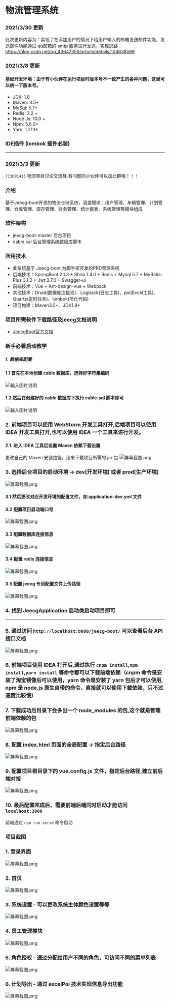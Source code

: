 # 物流管理系统
### 2021/3/30 更新
此次更新内容为：实现了在添加用户的情况下给用户输入的邮箱发送邮件功能，发送邮件功能通过 qq邮箱的 smtp 服务进行发送，实现思路：https://blog.csdn.net/qq_43647359/article/details/104638599

### 2021/3/8 更新
#### 基础开发环境：由于有小伙伴在运行项目时版本号不一致产生的各种问题，这里可以统一下版本号。
- JDK: 1.8
- Maven: 3.5+
- MySql: 5.7+
- Redis: 3.2 +
- Node Js: 10.0 +
- Npm: 5.6.0+
- Yarn: 1.21.1+
### IDE插件 (lombok 插件必装)
<hr/>

### 2021/3/3 更新
`713091413` 物流项目讨论交流群,有问题的小伙伴可以加此群哦！！！

### 介绍
基于Jeecg-boot开发的物流仓储系统，涵盖模块：用户管理、车辆管理、计划管理、仓库管理、库存管理、财务管理、统计报表、系统管理等模块组成

### 软件架构
- jeecg-boot-master 后台项目
- cable.sql 后台管理系统数据库脚本

### 所用技术
- 此系统基于 Jeecg-boot 为脚手架开发的PRD管理系统
- 后端技术：SpringBoot 2.1.3 + Shiro 1.4.0 + Redis + Mysql 5.7 + MyBatis-Plus 3.1.2 + Jwt 3.7.0 + Swagger-ui
- 前端技术：Vue + Ant-design-vue + Webpack
- 其他技术：Druid(数据库连接池)、Logback(日志工具)、poi(Excel工具)、Quartz(定时任务)、lombok(简化代码)
- 项目构建：Maven3.5+、JDK1.8+

### 项目所需软件下载路径及jeecg文档说明
- [JeecgBoot官方文档](http://jeecg-boot.mydoc.io/)

### 新手必看启动教学
##### 1. 数据库配置
#### 1.1 首先在本地创建 cable 数据库，选择好字符集编码
![输入图片说明](https://images.gitee.com/uploads/images/2020/1123/134217_192e4886_5459645.jpeg "1606109571(1).jpg")
#### 1.2 然后在创建好的 cable 数据库下执行 cable.sql 脚本即可
![输入图片说明](https://images.gitee.com/uploads/images/2020/1123/134333_0de565fa_5459645.jpeg "1606109947(1).jpg")
### 2. 前端项目可以使用 WebStorm 开发工具打开,后端项目可以使用 IDEA 开发工具打开,也可以使用 IDEA 一个工具来进行开发。
#### 2.1. 进入 IDEA 工具后设置 Maven 依赖下载设置
更改自己的 Maven 安装路径，用来下载项目所需的 jar 包
![](https://images.gitee.com/uploads/images/2021/0314/191715_99d8e0a2_5459645.png "屏幕截图.png")
### 3. 选择后台项目的启动环境 -> dev[开发环境] 或者 prod[生产环境]
![](https://images.gitee.com/uploads/images/2021/0314/191434_349c2297_5459645.png "屏幕截图.png")
#### 3.1 然后更改对应开发环境的配置文件，如 application-dev.yml 文件
#### 3.2 配置项目启动端口号
![](https://images.gitee.com/uploads/images/2021/0314/191506_e32cd887_5459645.png "屏幕截图.png")
#### 3.3 配置数据库连接信息
![](https://images.gitee.com/uploads/images/2021/0314/191350_24bad6c3_5459645.png "屏幕截图.png")
#### 3.4 配置 redis 连接信息
![](https://images.gitee.com/uploads/images/2021/0314/191546_fee76fd1_5459645.png "屏幕截图.png")
#### 3.5 配置 jeecg 专用配置文件上传路径
![](https://images.gitee.com/uploads/images/2021/0314/191624_e804f2fe_5459645.png "屏幕截图.png")
### 4. 找到 JeecgApplication 启动类启动项目即可

<hr>

### 5. 通过访问 `http://localhost:8080/jeecg-boot/` 可以查看后台 API 接口文档
![](https://images.gitee.com/uploads/images/2020/0908/164142_770af197_5459645.png "屏幕截图.png")
### 6. 前端项目使用 IDEA 打开后,通过执行 `cnpm install`,`npm install`,`yarn install` 等命令都可以下载前端依赖（cnpm 命令是安装了淘宝镜像后可以使用，yarn 命令是安装了 yarn 包后才可以使用, npm 是 node.js 原生自带的命令，直接就可以使用下载依赖，只不过速度比较慢）
### 7. 下载成功后目录下会多出一个 node_modules 的包,这个就是管理前端依赖的包
![](https://images.gitee.com/uploads/images/2021/0314/190948_3ef3f007_5459645.png "屏幕截图.png")
### 8. 配置 index.html 页面的全局配置 -> 指定后台路径
![](https://images.gitee.com/uploads/images/2021/0314/191115_49a9c0d0_5459645.png "屏幕截图.png")
### 9. 配置项目根目录下的 vue.config.js 文件，指定后台路径,建立前后端对接
![](https://images.gitee.com/uploads/images/2021/0314/191229_4445da80_5459645.png "屏幕截图.png")
### 10. 最后配置完成后，需要前端后端同时启动才能访问 `localhost:3000` 
前端通过 `npm run serve` 命令启动

### 项目截图
### 1. 登录界面
![](https://images.gitee.com/uploads/images/2021/0314/190847_08ff48b0_5459645.png "屏幕截图.png")
### 2. 首页
![](https://images.gitee.com/uploads/images/2021/0314/191800_aba16a07_5459645.png "屏幕截图.png")
### 3. 系统设置 - 可以更改系统主体颜色设置等等
![](https://images.gitee.com/uploads/images/2021/0314/191851_8d10569a_5459645.png "屏幕截图.png")
### 4. 员工管理模块 
![](https://images.gitee.com/uploads/images/2021/0314/191915_23526243_5459645.png "屏幕截图.png")
### 5. 角色授权 - 通过分配给用户不同的角色，可访问不同的菜单列表
![](https://images.gitee.com/uploads/images/2021/0314/191934_11a029f4_5459645.png "屏幕截图.png")
### 6. 计划导出 - 通过 excelPoi 技术实现信息导出功能
![](https://images.gitee.com/uploads/images/2021/0314/192000_cee42893_5459645.png "屏幕截图.png")

